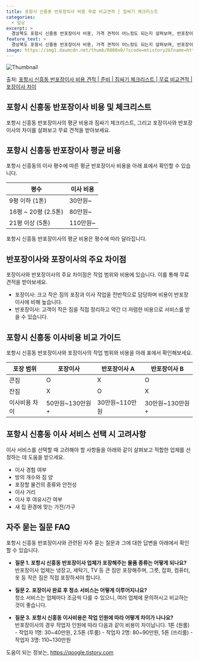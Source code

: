 ```yaml
---
title: 포항시 신흥동 반포장이사 비용 무료 비교견적 | 짐싸기 체크리스트
categories:
  - 일상
excerpt: >
  경상북도 포항시 신흥동 반포장이사 비용, 가격 견적이 어느정도 되는지 살펴보며, 반포장이사를 준비함에 있어 짐싸기 준비 체크리스트가 무엇인지 보겠습니다. 마지막으로 포장이사와 차이점을 통해 무료 비교견적으로 어떤 것이 더 합리적인 선택인지 공유 드립니다.포항시 신흥동 포장이사 견적 샘플 보기 👈 클릭포항시 신흥동 포장이사 가격 살펴보기 👈 클릭포항시 신흥동 반포장이사 평균 이사 비용평수포항시 신흥동 평균 이사 비용원룸 이사9평 이하 (1톤)30만원~투룸/쓰리룸 이사16평 ~ 20평 (2.5톤)80만원~쓰리룸 이사21평 (5톤) ~110만원~우리집 무료 이사견적 받기 👈 클릭포장 vs 반포장: 주요 차이점이사 종류에 따라 작업 범위와 비용이 달라집니다.포장이사는 1톤 50만원, 2.5톤 100만원, ..
feature_text: >
  경상북도 포항시 신흥동 반포장이사 비용, 가격 견적이 어느정도 되는지 살펴보며, 반포장이사를 준비함에 있어 짐싸기 준비 체크리스트가 무엇인지 보겠습니다. 마지막으로 포장이사와 차이점을 통해 무료 비교견적으로 어떤 것이 더 합리적인 선택인지 공유 드립니다.포항시 신흥동 포장이사 견적 샘플 보기 👈 클릭포항시 신흥동 포장이사 가격 살펴보기 👈 클릭포항시 신흥동 반포장이사 평균 이사 비용평수포항시 신흥동 평균 이사 비용원룸 이사9평 이하 (1톤)30만원~투룸/쓰리룸 이사16평 ~ 20평 (2.5톤)80만원~쓰리룸 이사21평 (5톤) ~110만원~우리집 무료 이사견적 받기 👈 클릭포장 vs 반포장: 주요 차이점이사 종류에 따라 작업 범위와 비용이 달라집니다.포장이사는 1톤 50만원, 2.5톤 100만원, ..
image: https://img1.daumcdn.net/thumb/R800x0/?scode=mtistory2&fname=https%3A%2F%2Fblog.kakaocdn.net%2Fdn%2FC1hal%2FbtsHd8O4YZy%2FDlOC5M9Qwz1ylBdF4t6qak%2Fimg.webp
---
```


![Thumbnail](https://img1.daumcdn.net/thumb/R800x0/?scode=mtistory2&fname=https%3A%2F%2Fblog.kakaocdn.net%2Fdn%2FC1hal%2FbtsHd8O4YZy%2FDlOC5M9Qwz1ylBdF4t6qak%2Fimg.webp)

<p>출처: <a href="https://qoogle.tistory.com/9486" rel="dofollow">포항시 신흥동 반포장이사 비용 견적 | 준비 | 짐싸기 체크리스트 | 무료 비교견적 | 포장이사 차이</a> </p>

## 포항시 신흥동 반포장이사 비용 및 체크리스트

포항시 신흥동 반포장이사의 평균 비용과 짐싸기 체크리스트, 그리고 포장이사와 반포장이사의 차이를 살펴보고 무료 견적을 받아보세요.

## 포항시 신흥동 반포장이사 평균 비용

포항시 신흥동의 이사 평수에 따른 평균 반포장이사 비용을 아래 표에서 확인할 수 있습니다.

**평수** | **이사 비용**  
---|---  
9평 이하 (1톤) | 30만원~  
16평 ~ 20평 (2.5톤) | 80만원~  
21평 이상 (5톤) | 110만원~  
  
포항시 신흥동 반포장이사의 평균 비용은 평수에 따라 달라집니다.

## 반포장이사와 포장이사의 주요 차이점

포장이사와 반포장이사의 주요 차이점은 작업 범위와 비용에 있습니다. 이를 통해 무료 견적을 받아보세요.

  * 포장이사: 크고 작은 짐의 포장과 이사 작업을 전반적으로 담당하며 비용이 반포장이사에 비해 높습니다.
  * 반포장이사: 고객이 작은 짐을 직접 정리하고 약간 더 저렴한 비용으로 서비스를 받을 수 있습니다.

## 포항시 신흥동 이사비용 비교 가이드

포항시 신흥동 반포장이사와 포장이사의 작업 범위와 비용을 아래 표에서 확인해보세요.

**포장 범위** | **포장이사** | **반포장이사 A** | **반포장이사 B**  
---|---|---|---  
큰짐 | O | X | O  
잔짐 | X | O | X  
이사비용 차이 | 50만원~130만원+ | 30만원~110만원 | 30만원~130만원+  
  
## 포항시 신흥동 이사 서비스 선택 시 고려사항

이사 서비스를 선택할 때 고려해야 할 사항들을 아래와 같이 살펴보고 적합한 업체를 선정하는 데 도움을 받으세요.

  * 이사 경험 여부
  * 방의 개수와 짐 양
  * 포장할 물건의 종류와 안전성
  * 이사 거리
  * 이사 후 여유시간 여부
  * 새 집 환경에 맞는 가전/가구

## 자주 묻는 질문 FAQ

포항시 신흥동 반포장이사와 관련된 자주 묻는 질문과 그에 대한 답변을 아래에서 확인할 수 있습니다.

  * **질문 1. 포항시 신흥동 반포장이사 업체가 포장해주는 물품 종류는 어떻게 되나요?**  
반포장이사 업체는 냉장고, 세탁기, TV 등 큰 짐만 포장해주며, 그릇, 잡화, 컴퓨터, 옷 등 작은 짐은 직접 포장하셔야 합니다.

  * **질문 2. 포장이사 완료 후 청소 서비스는 어떻게 이루어지나요?**  
청소 서비스는 업체마다 조금씩 다를 수 있으니, 여러 업체에 문의하시고 비교하는 것이 좋습니다.

  * **질문 3. 포항시 신흥동 이사비용은 작업 인원에 따라 어떻게 차이가 나나요?**  
반포장이사의 경우 작업자 인원에 따라 다음과 같이 비용이 차이납니다. 1톤 (원룸) - 작업자 1명: 30~40만원, 2.5톤 (투룸) -
작업자 2명: 80~90만원, 5톤 (쓰리룸) - 작업자 3명: 110~130만원

 

도움이 되는 정보는, <a href="https://qoogle.tistory.com" rel="dofollow">https://qoogle.tistory.com</a>


